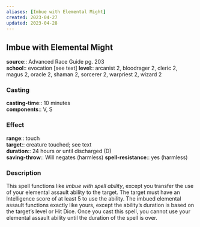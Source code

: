```yaml
---
aliases: [Imbue with Elemental Might]
created: 2023-04-27
updated: 2023-04-28
---
```


## Imbue with Elemental Might

**source**:: Advanced Race Guide pg. 203  
**school**:: evocation \[see text\]
**level**:: arcanist 2, bloodrager 2, cleric 2, magus 2, oracle 2, shaman 2, sorcerer 2, warpriest 2, wizard 2

### Casting

**casting-time**:: 10 minutes  
**components**:: V, S

### Effect

**range**:: touch  
**target**:: creature touched; see text  
**duration**:: 24 hours or until discharged (D)  
**saving-throw**:: Will negates (harmless)
**spell-resistance**:: yes (harmless)

### Description

This spell functions like *imbue with spell ability*, except you transfer the use of your elemental assault ability to the target. The target must have an Intelligence score of at least 5 to use the ability. The imbued elemental assault functions exactly like yours, except the ability’s duration is based on the target’s level or Hit Dice. Once you cast this spell, you cannot use your elemental assault ability until the duration of the spell is over.
